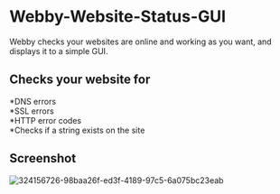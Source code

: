 # Webby-Website-Status-GUI
Webby checks your websites are online and working as you want, and displays it to a simple GUI.

## Checks your website for
*DNS errors  
*SSL errors  
*HTTP error codes  
*Checks if a string exists on the site

## Screenshot
![324156726-98baa26f-ed3f-4189-97c5-6a075bc23eab](https://github.com/ddxfish/Webby-Website-Status-GUI/assets/6764685/7b3344b5-46f0-459f-9f2a-2b293f483bcc)

